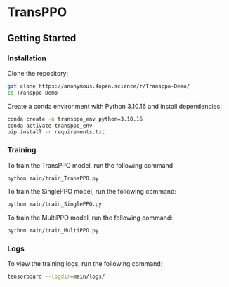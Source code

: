 # TransPPO


## Getting Started


### Installation


Clone the repository:

```bash
git clone https://anonymous.4open.science/r/Transppo-Demo/
cd Transppo-Demo
```

Create a conda environment with Python 3.10.16 and install dependencies:

```bash
conda create -n transppo_env python=3.10.16
conda activate transppo_env
pip install -r requirements.txt
```

### Training
To train the TransPPO model, run the following command:
```bash
python main/train_TransPPO.py
```
To train the SinglePPO model, run the following command:
```bash
python main/train_SinglePPO.py
```
To train the MultiPPO model, run the following command:
```bash
python main/train_MultiPPO.py
```
### Logs
To view the training logs, run the following command:
```bash
tensorboard --logdir=main/logs/
```
